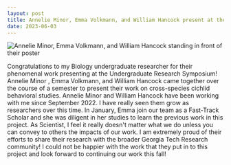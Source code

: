 ```yaml
---
layout: post
title: Annelie Minor, Emma Volkmann, and William Hancock present at the Undergraduate Research Symposium
date: 2023-06-03
---
```


  <img src="/website/images/undergraduateresearchsymposium.jpeg" alt="Annelie Minor, Emma Volkmann, and William Hancock standing in front of their poster">   

<p>
  Congratulations to my Biology undergraduate researcher for their phenomenal work presenting at the Undergraduate Research Symposium! Annelie Minor , Emma Volkmann, and William Hancock came together over the course of a semester to present their work on cross-species cichlid behavioral studies. Annelie Minor and William Hancock have been working with me since September 2022. I have really seen them grow as researchers over this time. In January, Emma join our team as a Fast-Track Scholar and she was diligent in her studies to learn the previous work in this project. As Scientist, I feel it really doesn't matter what we do unless you can convey to others the impacts of our work. I am extremely proud of their efforts to share their research with the broader Georgia Tech Research community!
I could not be happier with the work that they put in to this project and look forward to continuing our work this fall!
</p>
